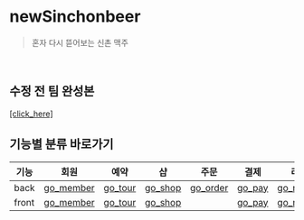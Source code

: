 # newSinchonbeer
> 혼자 다시 뜯어보는 신촌 맥주
<br>

## 수정 전 팀 완성본
[[click_here]](https://github.com/seongdeokjo/sinchonbeer-bitcamp-finished)


## 기능별 분류 바로가기
기능 | 회원 | 예약 | 샵 | 주문 | 결제 | 리뷰 | 마이 페이지
---- | ---- | ---- | ---- | ---- | ---- | ---- | ---- |
back |[go_member](https://github.com/seongdeokjo/newSinchonbeer/tree/main/SinchonBeerCopy/src/main/java/com/bitcamp/sc/member) | [go_tour](https://github.com/seongdeokjo/newSinchonbeer/tree/main/SinchonBeerCopy/src/main/java/com/bitcamp/sc/tour)|  [go_shop](https://github.com/seongdeokjo/newSinchonbeer/tree/main/SinchonBeerCopy/src/main/java/com/bitcamp/sc/shop) | [go_order](https://github.com/seongdeokjo/newSinchonbeer/tree/main/SinchonBeerCopy/src/main/java/com/bitcamp/sc/order) |  [go_pay](https://github.com/seongdeokjo/newSinchonbeer/tree/main/SinchonBeerCopy/src/main/java/com/bitcamp/sc/pay) | [go_review](https://github.com/seongdeokjo/newSinchonbeer/tree/main/SinchonBeerCopy/src/main/java/com/bitcamp/sc/review) |  [go_mypage](https://github.com/seongdeokjo/newSinchonbeer/tree/main/SinchonBeerCopy/src/main/java/com/bitcamp/sc/mypage)
front | [go_member](https://github.com/seongdeokjo/newSinchonbeer/tree/main/SinchonBeerCopy/src/main/resources/templates/member) | [go_tour](https://github.com/seongdeokjo/newSinchonbeer/tree/main/SinchonBeerCopy/src/main/resources/templates/tour) | [go_shop](https://github.com/seongdeokjo/newSinchonbeer/tree/main/SinchonBeerCopy/src/main/resources/templates/shop) | | [go_pay](https://github.com/seongdeokjo/newSinchonbeer/tree/main/SinchonBeerCopy/src/main/resources/templates/pay) |  [go_review](https://github.com/seongdeokjo/newSinchonbeer/tree/main/SinchonBeerCopy/src/main/resources/templates/review) |  [go_mypage](https://github.com/seongdeokjo/newSinchonbeer/tree/main/SinchonBeerCopy/src/main/resources/templates/mypage)
